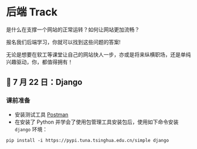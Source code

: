 # 后端 Track

是什么在支撑一个网站的正常运转？如何让网站更加流畅？

报名我们后端学习，你就可以找到这些问题的答案!

无论是想要在软工等课堂让自己的网站快人一步，亦或是将来纵横职场，还是单纯兴趣驱动，你，都值得拥有！

## :blue_heart: 7 月 22 日：Django

### 课前准备

+ 安装测试工具 [Postman](https://www.postman.com/) 
+ 在安装了 Python 并学会了使用包管理工具安装包后，使用如下命令安装 `django` 环境：

```shell
pip install -i https://pypi.tuna.tsinghua.edu.cn/simple django
```
